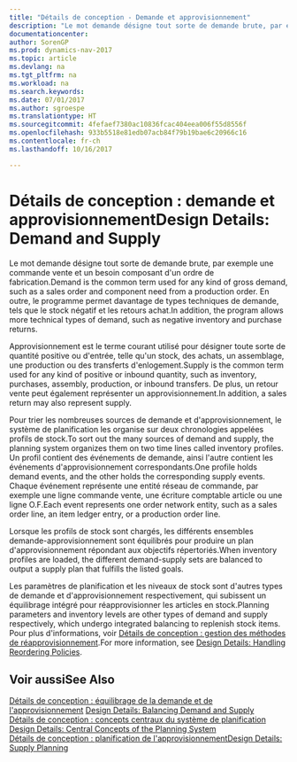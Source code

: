 ```yaml
---
title: "Détails de conception - Demande et approvisionnement"
description: "Le mot demande désigne tout sorte de demande brute, par exemple une commande vente et un besoin composant d'un ordre de fabrication. En outre, le programme permet davantage de types techniques de demande, tels que le stock négatif et les retours achat."
documentationcenter: 
author: SorenGP
ms.prod: dynamics-nav-2017
ms.topic: article
ms.devlang: na
ms.tgt_pltfrm: na
ms.workload: na
ms.search.keywords: 
ms.date: 07/01/2017
ms.author: sgroespe
ms.translationtype: HT
ms.sourcegitcommit: 4fefaef7380ac10836fcac404eea006f55d8556f
ms.openlocfilehash: 933b5518e81edb07acb84f79b19bae6c20966c16
ms.contentlocale: fr-ch
ms.lasthandoff: 10/16/2017

---
```

# <a name="design-details-demand-and-supply"></a><span data-ttu-id="9feb5-104">Détails de conception : demande et approvisionnement</span><span class="sxs-lookup"><span data-stu-id="9feb5-104">Design Details: Demand and Supply</span></span>
<span data-ttu-id="9feb5-105">Le mot demande désigne tout sorte de demande brute, par exemple une commande vente et un besoin composant d'un ordre de fabrication.</span><span class="sxs-lookup"><span data-stu-id="9feb5-105">Demand is the common term used for any kind of gross demand, such as a sales order and component need from a production order.</span></span> <span data-ttu-id="9feb5-106">En outre, le programme permet davantage de types techniques de demande, tels que le stock négatif et les retours achat.</span><span class="sxs-lookup"><span data-stu-id="9feb5-106">In addition, the program allows more technical types of demand, such as negative inventory and purchase returns.</span></span>  
  
 <span data-ttu-id="9feb5-107">Approvisionnement est le terme courant utilisé pour désigner toute sorte de quantité positive ou d'entrée, telle qu'un stock, des achats, un assemblage, une production ou des transferts d'enlogement.</span><span class="sxs-lookup"><span data-stu-id="9feb5-107">Supply is the common term used for any kind of positive or inbound quantity, such as inventory, purchases, assembly, production, or inbound transfers.</span></span> <span data-ttu-id="9feb5-108">De plus, un retour vente peut également représenter un approvisionnement.</span><span class="sxs-lookup"><span data-stu-id="9feb5-108">In addition, a sales return may also represent supply.</span></span>  
  
 <span data-ttu-id="9feb5-109">Pour trier les nombreuses sources de demande et d'approvisionnement, le système de planification les organise sur deux chronologies appelées profils de stock.</span><span class="sxs-lookup"><span data-stu-id="9feb5-109">To sort out the many sources of demand and supply, the planning system organizes them on two time lines called inventory profiles.</span></span> <span data-ttu-id="9feb5-110">Un profil contient des événements de demande, ainsi l'autre contient les événements d'approvisionnement correspondants.</span><span class="sxs-lookup"><span data-stu-id="9feb5-110">One profile holds demand events, and the other holds the corresponding supply events.</span></span> <span data-ttu-id="9feb5-111">Chaque événement représente une entité réseau de commande, par exemple une ligne commande vente, une écriture comptable article ou une ligne O.F.</span><span class="sxs-lookup"><span data-stu-id="9feb5-111">Each event represents one order network entity, such as a sales order line, an item ledger entry, or a production order line.</span></span>  
  
 <span data-ttu-id="9feb5-112">Lorsque les profils de stock sont chargés, les différents ensembles demande-approvisionnement sont équilibrés pour produire un plan d'approvisionnement répondant aux objectifs répertoriés.</span><span class="sxs-lookup"><span data-stu-id="9feb5-112">When inventory profiles are loaded, the different demand-supply sets are balanced to output a supply plan that fulfills the listed goals.</span></span>  
  
 <span data-ttu-id="9feb5-113">Les paramètres de planification et les niveaux de stock sont d'autres types de demande et d'approvisionnement respectivement, qui subissent un équilibrage intégré pour réapprovisionner les articles en stock.</span><span class="sxs-lookup"><span data-stu-id="9feb5-113">Planning parameters and inventory levels are other types of demand and supply respectively, which undergo integrated balancing to replenish stock items.</span></span> <span data-ttu-id="9feb5-114">Pour plus d'informations, voir [Détails de conception : gestion des méthodes de réapprovisionnement](design-details-handling-reordering-policies.md).</span><span class="sxs-lookup"><span data-stu-id="9feb5-114">For more information, see [Design Details: Handling Reordering Policies](design-details-handling-reordering-policies.md).</span></span>  
  
## <a name="see-also"></a><span data-ttu-id="9feb5-115">Voir aussi</span><span class="sxs-lookup"><span data-stu-id="9feb5-115">See Also</span></span>  
 <span data-ttu-id="9feb5-116">[Détails de conception : équilibrage de la demande et de l'approvisionnement](design-details-balancing-demand-and-supply.md) </span><span class="sxs-lookup"><span data-stu-id="9feb5-116">[Design Details: Balancing Demand and Supply](design-details-balancing-demand-and-supply.md) </span></span>  
 <span data-ttu-id="9feb5-117">[Détails de conception : concepts centraux du système de planification](design-details-central-concepts-of-the-planning-system.md) </span><span class="sxs-lookup"><span data-stu-id="9feb5-117">[Design Details: Central Concepts of the Planning System](design-details-central-concepts-of-the-planning-system.md) </span></span>  
 [<span data-ttu-id="9feb5-118">Détails de conception : planification de l'approvisionnement</span><span class="sxs-lookup"><span data-stu-id="9feb5-118">Design Details: Supply Planning</span></span>](design-details-supply-planning.md)
